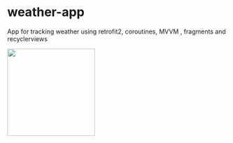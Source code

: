 # weather-app
App for tracking weather using retrofit2, coroutines, MVVM , fragments and recyclerviews

<img src = "https://user-images.githubusercontent.com/81919513/211512991-d04551b9-bc19-4d1b-8279-04050602850c.jpg" width="200" height="200">
